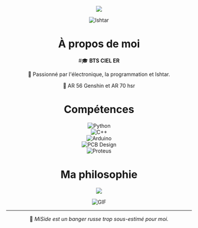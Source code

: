 <div align="center">

<p>
  <img src="https://readme-typing-svg.herokuapp.com?font=Fira+Code&size=50&pause=1000&color=8B00FF&center=true&vCenter=true&width=600&lines=Yatsuoo+Aka+Bakasta">
</p>  

![Ishtar](https://static.wikia.nocookie.net/one-piece-fan-fiction/images/e/e7/Fate_Ishtar_7.gif/revision/latest/scale-to-width-down/250?cb=20200108154220&path-prefix=fr)



# À propos de moi

#🎓 **BTS CIEL ER**  

🔧 Passionné par l'électronique, la programmation et Ishtar.

🔧   AR 56 Genshin et AR 70 hsr  

 

# Compétences

<div align="center">
  
  ![Python](https://img.shields.io/badge/Python-%2314354C.svg?style=for-the-badge&logo=python&logoColor=white)  
  ![C++](https://img.shields.io/badge/C++-%2300599C.svg?style=for-the-badge&logo=c%2B%2B&logoColor=white)  
  ![Arduino](https://img.shields.io/badge/Arduino-%2300979D.svg?style=for-the-badge&logo=arduino&logoColor=white)  
  ![PCB Design](https://img.shields.io/badge/PCB%20Design-%234caf50.svg?style=for-the-badge&logo=Altium%20Designer&logoColor=white)  
  ![Proteus](https://img.shields.io/badge/Proteus-%23006db3.svg?style=for-the-badge&logoColor=white)  

</div>

# Ma philosophie

<div align="center">
  <p>
    <img src="https://readme-typing-svg.herokuapp.com?font=Fira+Code&pause=1000&color=00FF00&width=435&lines=Les+PCB+et+Proteus%2C+c'est+la+vie.">
  </p>
</div>

![GIF](https://www.labcenter.com/manualrouting/images/vDRC.gif.pagespeed.ce.xdK-_tXUBD.gif)


---

🚀 *MiSide est un banger russe trop sous-estimé pour moi.* 
</div>
